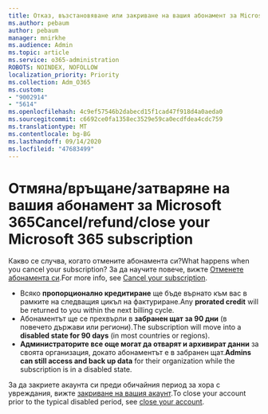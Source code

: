 ```yaml
---
title: Отказ, възстановяване или закриване на вашия абонамент за Microsoft 365
ms.author: pebaum
author: pebaum
manager: mnirkhe
ms.audience: Admin
ms.topic: article
ms.service: o365-administration
ROBOTS: NOINDEX, NOFOLLOW
localization_priority: Priority
ms.collection: Adm_O365
ms.custom:
- "9002914"
- "5614"
ms.openlocfilehash: 4c9ef57546b2dabecd15f1cad47f918d4a0aeda0
ms.sourcegitcommit: c6692ce0fa1358ec3529e59ca0ecdfdea4cdc759
ms.translationtype: MT
ms.contentlocale: bg-BG
ms.lasthandoff: 09/14/2020
ms.locfileid: "47683499"
---
```

# <a name="cancelrefundclose-your-microsoft-365-subscription"></a><span data-ttu-id="0b5c6-102">Отмяна/връщане/затваряне на вашия абонамент за Microsoft 365</span><span class="sxs-lookup"><span data-stu-id="0b5c6-102">Cancel/refund/close your Microsoft 365 subscription</span></span>

<span data-ttu-id="0b5c6-103">Какво се случва, когато отмените абонамента си?</span><span class="sxs-lookup"><span data-stu-id="0b5c6-103">What happens when you cancel your subscription?</span></span> <span data-ttu-id="0b5c6-104">За да научите повече, вижте [Отменете абонамента си](https://docs.microsoft.com/microsoft-365/commerce/subscriptions/cancel-your-subscription?view=o365-worldwide).</span><span class="sxs-lookup"><span data-stu-id="0b5c6-104">For more info, see [Cancel your subscription](https://docs.microsoft.com/microsoft-365/commerce/subscriptions/cancel-your-subscription?view=o365-worldwide).</span></span>

- <span data-ttu-id="0b5c6-105">Всяко **пропорционално кредитиране** ще бъде върнато към вас в рамките на следващия цикъл на фактуриране.</span><span class="sxs-lookup"><span data-stu-id="0b5c6-105">Any **prorated credit** will be returned to you within the next billing cycle.</span></span>
- <span data-ttu-id="0b5c6-106">Абонаментът ще се прехвърли в **забранен щат за 90 дни** (в повечето държави или региони).</span><span class="sxs-lookup"><span data-stu-id="0b5c6-106">The subscription will move into a **disabled state for 90 days** (in most countries or regions).</span></span>
- <span data-ttu-id="0b5c6-107">**Администраторите все още могат да отварят и архивират данни** за своята организация, докато абонаментът е в забранен щат.</span><span class="sxs-lookup"><span data-stu-id="0b5c6-107">**Admins can still access and back up data** for their organization while the subscription is in a disabled state.</span></span>

<span data-ttu-id="0b5c6-108">За да закриете акаунта си преди обичайния период за хора с увреждания, вижте [закриване на вашия акаунт](https://docs.microsoft.com/microsoft-365/commerce/close-your-account?view=o365-worldwide).</span><span class="sxs-lookup"><span data-stu-id="0b5c6-108">To close your account prior to the typical disabled period, see [close your account](https://docs.microsoft.com/microsoft-365/commerce/close-your-account?view=o365-worldwide).</span></span>
